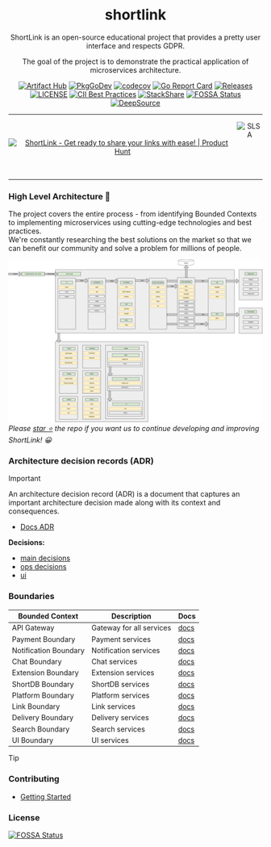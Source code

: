 <div align="center">

# shortlink 

ShortLink is an open-source educational project that provides a pretty user interface and respects GDPR. 

The goal of the project is to demonstrate the practical application of microservices architecture.

[![Artifact Hub](https://img.shields.io/endpoint?url=https://artifacthub.io/badge/repository/shortlink)](https://artifacthub.io/packages/search?repo=shortlink)
[![PkgGoDev](https://pkg.go.dev/badge/mod/github.com/shortlink-org/shortlink)](https://pkg.go.dev/mod/github.com/shortlink-org/shortlink)
[![codecov](https://codecov.io/gh/shortlink-org/shortlink/branch/main/graph/badge.svg?token=Wxz5bI4QzF)](https://codecov.io/gh/shortlink-org/shortlink)
[![Go Report Card](https://goreportcard.com/badge/github.com/shortlink-org/shortlink)](https://goreportcard.com/report/github.com/shortlink-org/shortlink)
[![Releases](https://img.shields.io/github/release-pre/shortlink-org/shortlink.svg)](https://github.com/shortlink-org/shortlink/releases)
[![LICENSE](https://img.shields.io/github/license/shortlink-org/shortlink.svg)](https://github.com/shortlink-org/shortlink/blob/main/LICENSE)
[![CII Best Practices](https://bestpractices.coreinfrastructure.org/projects/3510/badge)](https://bestpractices.coreinfrastructure.org/projects/3510)
[![StackShare](http://img.shields.io/badge/tech-stack-0690fa.svg?style=flat)](https://stackshare.io/shortlink-org/shortlink)
[![FOSSA Status](https://app.fossa.com/api/projects/custom%2B396%2Fgithub.com%2Fshortlink-org%2Fshortlink.svg?type=shield)](https://app.fossa.com/projects/custom%2B396%2Fgithub.com%2Fshortlink-org%2Fshortlink?ref=badge_shield)
[![DeepSource](https://app.deepsource.com/gh/shortlink-org/shortlink.svg/?label=active+issues&show_trend=true&token=DL-zlqtnyx6CvlHCroG0Jdx5)](https://app.deepsource.com/gh/shortlink-org/shortlink/)

<hr />

<div style="align-items: center; display: flex;">
  <a href="https://www.producthunt.com/posts/shortlink-2?utm_source=badge-featured&utm_medium=badge&utm_souce=badge-shortlink&#0045;2" target="_blank"><img src="https://api.producthunt.com/widgets/embed-image/v1/featured.svg?post_id=374140&theme=light" alt="ShortLink - Get&#0032;ready&#0032;to&#0032;share&#0032;your&#0032;links&#0032;with&#0032;ease&#0033; | Product Hunt" style="width: 250px; height: 54px;" width="250" height="54" /></a>
  <img height="100px" src="https://slsa.dev/images/SLSA-Badge-full-level1.svg" alt="SLSA">
</div>

</div>
<hr />

### High Level Architecture 🚀

The project covers the entire process - from identifying Bounded Contexts to implementing microservices using
cutting-edge technologies and best practices.  
We're constantly researching the best solutions on the market so that we can benefit our
community and solve a problem for millions of people.

![shortlink-architecture](./docs/shortlink-architecture.png)
_Please [star ⭐](https://github.com/shortlink-org/shortlink/stargazers) the repo if you want us to continue developing and improving ShortLink! 😀_


### Architecture decision records (ADR)

> [!IMPORTANT]
> An architecture decision record (ADR) is a document that captures an important architecture decision 
made along with its context and consequences.
>
>+ [Docs ADR](https://github.com/joelparkerhenderson/architecture-decision-record)
>
> **Decisions:**
>  + [main decisions](./docs/ADR/README.md)
>  + [ops decisions](./ops/docs/ADR/README.md)
>  + [ui](./internal/boundaries/ui/nx-monorepo/docs/ADR/README.md)

### Boundaries

| Bounded Context       | Description              | Docs                                                 |
|-----------------------|--------------------------|------------------------------------------------------|
| API Gateway           | Gateway for all services | [docs](./internal/boundaries/api/README.md)          |
| Payment Boundary      | Payment services         | [docs](./internal/boundaries/payment/README.md)      |
| Notification Boundary | Notification services    | [docs](./internal/boundaries/notification/README.md) |
| Chat Boundary         | Chat services            | [docs](./internal/boundaries/chat/README.md)         |
| Extension Boundary    | Extension services       | [docs](./internal/boundaries/extension/README.md)    |
| ShortDB Boundary      | ShortDB services         | [docs](./internal/boundaries/shortdb/README.md)      |
| Platform Boundary     | Platform services        | [docs](./internal/boundaries/platform/README.md)     |
| Link Boundary         | Link services            | [docs](./internal/boundaries/link/README.md)         |
| Delivery Boundary     | Delivery services        | [docs](./internal/boundaries/delivery/README.md)     |
| Search Boundary       | Search services          | [docs](./internal/boundaries/search/README.md)       |
| UI Boundary           | UI services              | [docs](./internal/boundaries/ui/README.md)           |


> [!TIP]
> ### Contributing
> 
> - [Getting Started](./CONTRIBUTING.md#getting-started)

### License

[![FOSSA Status](https://app.fossa.com/api/projects/custom%2B396%2Fgithub.com%2Fshortlink-org%2Fshortlink.svg?type=large)](https://app.fossa.com/projects/custom%2B396%2Fgithub.com%2Fshortlink-org%2Fshortlink?ref=badge_large)

[mergify]: https://mergify.io

[mergify-status]: https://img.shields.io/endpoint.svg?url=https://dashboard.mergify.io/badges/shortlink-org/shortlink&style=flat
